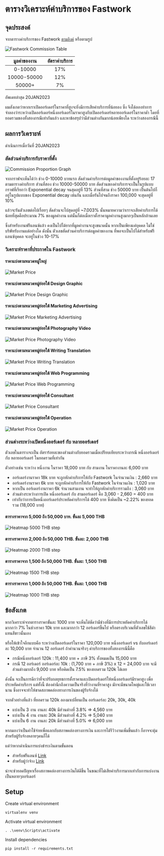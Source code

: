 # ตารางวิเคราะห์ค่าบริการของ Fastwork

## จุดประสงค์

จากตารางค่าบริการของ Fastwork [ตามลิงค์](https://static.fastwork.co/contents/commission) หรือตามรูป

![Fastwork Commission Table](https://static.fastwork.co/images/commission/commission1.jpg)

|  มูลค่าของงาน | อัตราค่าบริการ |
|:-----------:|:-----------:|
|   0-10000   |     17%     |
| 10000-50000 |     12%     |
|    50000+   |      7%     |

อัพเดทล่าสุด 20JAN2023

ผมสังเกตว่าหากเราเปิดออร์เดอร์ในราคาที่สูงจะยิ่งมีการเสียค่าบริการที่น้อยลง ซึ่ง
จึงได้ลองทำการจำลองว่าระหว่างเปิดออร์เดอร์หนึ่งออร์เดอร์ในราคาสูงกับเปิดออร์เดอร์หลายออร์เดอร์ในราคาต่ำ 
โดยที่ยอดรวมของทั้งสองกรณีเท่ากันแล้ว และหาข้อสรุปว่ามีส่วนต่างกันมากน้อยเพียงใด ระหว่างสองกรณีนี้


## ผลการวิเคราะห์

ดำเนินการเมื่อวันที่ 20JAN2023

### สัดส่วนค่าบริการกับราคาที่ตั้ง
![Commission Proportion Graph](./Commission_Proportion.png)

จากกราฟจะเห็นได้ว่า ช่วง 0-10000 บาทแรก สัดส่วนค่าบริการต่อมูลค่าของงานที่ตั้งอยู่ร้อยละ 17 ตามตารางค่าบริการ
ส่วนที่สอง ช่วง 10000-50000 บาท สัดส่วนของค่าบริการจะเป็นในรูปแบบกราฟที่เรียกว่า Exponential decay จนสุดอยู่ที่ 13%
ส่วนที่สาม ช่วง 50000 บาท เป็นต้นไปก็อยู่ในรูปแบบของ Exponential decay เช่นกัน และเมื่อรันไปจนถึงราคา 100,000 จะสุดอยู่ที่ 10%

แล้วจะรันตัวเลขต่อไปเรื่อยๆ สัดส่วนจะไปสุดอยู่ที่ ~7.003% 
นั้นหมายความว่าเราจะเสียค่าบริการได้น้อยที่สุดคือประมาณ 7% ของมูลค่างาน
แต่นั้นก็ต่อเมื่อเราตั้งราคามูลค่างานสูงมากๆเป็นหลักล้านเลย

ซึ่งสำหรับงานฟรีแลนซ์แล้ว คงเป็นไปได้ยากที่มูลค่างานจะสูงขนาดนั้น หากเป็นเพียงแค่บุคคล ไม่ใช่บริษัทรับงานแต่อย่างใด
ดังนั้น ตัวเลขสัดส่วนค่าบริการต่อมูลค่าของงาน ที่พอจะเป็นไปได้สำหรับฟรีแลนซ์บุคคล จะอยู่ในช่วง 10-17% 

### วิเคราะห์ราคาที่ประกาศใน Fastwork

#### ราคาแบ่งตามหมวดหมู่ใหญ่
![Market Price](./price_market.png)

#### ราคาแบ่งตามหมวดหมู่ย่อยใต้ Design Graphic
![Market Price Design Graphic](./price_market-design-graphic.png)

#### ราคาแบ่งตามหมวดหมู่ย่อยใต้ Marketing Advertising
![Market Price Marketing Advertising](./price_market-marketing-advertising.png)

#### ราคาแบ่งตามหมวดหมู่ย่อยใต้ Photography Video
![Market Price Photography Video](./price_market-photography-video.png)

#### ราคาแบ่งตามหมวดหมู่ย่อยใต้ Writing Translation
![Market Price Writing Translation](./price_market-writing-translation.png)

#### ราคาแบ่งตามหมวดหมู่ย่อยใต้ Web Programming
![Market Price Web Programming](./price_market-web-programming.png)

#### ราคาแบ่งตามหมวดหมู่ย่อยใต้ Consultant
![Market Price Consultant](./price_market-consultant.png)

#### ราคาแบ่งตามหมวดหมู่ย่อยใต้ Operation
![Market Price Operation](./price_market-operation.png)

### ส่วนต่างระหว่างเปิดหนึ่งออร์เดอร์ กับ หลายออร์เดอร์

ตัวเลขในตารางจะเป็น อัตราร้อยละของส่วนต่างกับยอดรวมเมื่อเปรียบเทียบระหว่างกรณี หนึ่งออร์เดอร์ กับ หลายออร์เดอร์ ในยอดรวมที่เท่ากัน

ตัวอย่างเช่น ระหว่าง หนึ่งงาน ในราคา 18,000 บาท กับ สามงาน ในราคางานละ 6,000 บาท
- ออร์เดอร์งานราคา 18k บาท จะถูกหักค่าบริการให้กับ Fastwork ในจำนวนเงิน : 2,660 บาท
- ออร์เดอร์งานราคา 6k บาท  จะถูกหักค่าบริการให้กับ Fastwork ในจำนวนเงิน : 1,020 บาท
- หากเป็น ออร์เดอร์งานราคา 6k จำนวนสามงาน จะทำให้ถูกหักค่าบริการรวมถึง : 3,060 บาท
- ส่วนต่างระหว่างการเปิด หนึ่งออร์เดอร์ กับ สามออร์เดอร์ คือ 3,060 - 2,660 = 400 บาท
- เท่ากับว่าการเปิดหนึ่งออร์เดอร์ประหยัดค่าบริการได้ 400 บาท ซึ่งคิดเป็น ~2.22% ของยอดรวม (18,000 บาท)

#### ตารางราคาจาก 5,000 ถึง 50,000 บาท. ขั้นละ 5,000 THB
![Heatmap 5000 THB step](./heatmap_5k.png)

#### ตารางราคาจาก 2,000 ถึง 50,000 THB. ขั้นละ: 2,000 THB
![Heatmap 2000 THB step](./heatmap_2k.png)

#### ตารางราคาจาก 1,500 ถึง 50,000 THB. ขั้นละ: 1,500 THB
![Heatmap 1500 THB step](./heatmap_1500.png)

#### ตารางราคาจาก 1,000 ถึง 50,000 THB. ขั้นละ: 1,000 THB
![Heatmap 1000 THB step](./heatmap_1k.png)


## ข้อสังเกต

หากวิเคราะห์จากตารางราคาขั้นละ 1000 บาท จะเห็นได้ชัดว่ามีช่วงที่มีการประหยัดค่าบริการได้มากกว่า 7% ในช่วงราคา 10k บาท และมากกว่า 12 ออร์เดอร์ขึ้นไป
หรือตรงบริเวณที่ตัวเลขใช้สีดำแทนสีขาวนั้นเอง

หรือให้เข้าใจอีกแบบคือ
ระหว่างเปิดออร์เดอร์ในราคา 120,000 บาท หนึ่งออร์เดอร์ vs กับออร์เดอร์ละ 10,000 บาท จำนวน 12 ออร์เดอร์
ถ้าคำนวนจริงๆ ค่าบริการของทั้งสองกรณีนี้คือ
- กรณีหนึ่งออร์เดอร์ 120k : 11,400 บาท + ภาษี 3% ทั้งหมดเป็น 15,000 บาท
- กรณี 12 ออร์เดอร์ ออร์เดอร์ละ 10k : (1,700 บาท + ภาษี 3%) x 12 = 24,000 บาท
จะมีส่วนต่างมากถึง 9,000 บาท หรือคิดเป็น 7.5% ของยอดรวม 120k ได้เลย

ดังนั้น จะเป็นการดีกว่าที่จะปรับกลยุทธการตั้งราคาและเปิดออร์เดอร์ให้หนึ่งออร์เดอร์มีราคาสูง เพื่อประหยัดค่าบริการ
แต่ทั้งนี้ ต้องคำนึกถึงความเป็นจริงที่ว่างานที่ราคาสูง มักจะมีขนาดใหญ่และใช้เวลานาน ซึ่งอาจจะทำให้ขาดสภาพคล่องทางการเงินของผู้รับจ้างได้

จากตัวอย่างที่แล้ว ที่ยอดรวม 120k ลองมาเปลี่ยนเป็น ออร์เดอร์ละ 20k, 30k, 40k
- แบ่งเป็น 3 งาน งานละ 40k มีส่วนต่างที่ 3.8% => 4,560 บาท
- แบ่งเป็น 4 งาน งานละ 30k มีส่วนต่างที่ 4.2% => 5,040 บาท
- แบ่งเป็น 6 งาน งานละ 20k มีส่วนต่างที่ 5.0% => 6,000 บาท

หากมองว่าเป็นค่าใช้จ่ายเพื่อแลกกับสภาพคล่องทางการเงิน และการได้รีวิวงานเพิ่มขึ้นแล้ว ก็อาจจะคุ้มสำหรับผู้รับจ้างหลายๆคนก็ได้

แต่ว่าหากดำเนินการแบ่งชำระเงินตามขั้นตอน
- สำหรับฟรีแลนซ์ [Link](https://www.slimfaq.com/fastwork-co-bfa21e87-1550-4d30-9cb2-a8eec7a0969e/1818-/27561-)
- สำหรับผู้ว่าจ้าง [Link](https://www.slimfaq.com/fastwork-co-bfa21e87-1550-4d30-9cb2-a8eec7a0969e/1818-/27569-)

น่าจะช่วยลดปัญหาเรื่องสภาพคล่องทางการเงินได้ดีขึ้น ในขณะที่ไม่เสียค่าบริการมากเท่ากับการแบ่งงานเป็นหลายๆออร์เดอร์

## Setup

Create virtual environment
```
virtualenv venv
```

Activate virtual environment

```
. .\venv\Scripts\activate
```

Install dependencies
```
pip install -r requirements.txt
```